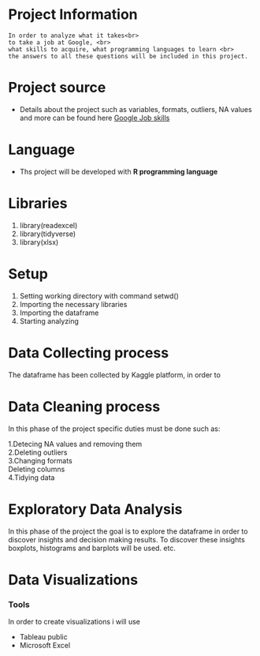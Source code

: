 # Project Information
``` 
In order to analyze what it takes<br> 
to take a job at Google, <br> 
what skills to acquire, what programming languages to learn <br>
the answers to all these questions will be included in this project.
```
# Project source 
* Details about the project such as variables, formats, outliers, NA values and more can be found here [Google Job skills](https://www.kaggle.com/niyamatalmass/google-job-skills)


# Language
* Ths project will be developed with **R programming language**

# Libraries 
1. library(readexcel)
2. library(tidyverse)
3. library(xlsx)

# Setup 
1. Setting working directory with command setwd()
2. Importing the necessary libraries 
3. Importing the dataframe
4. Starting analyzing

# Data Collecting process 
The dataframe has been collected by Kaggle platform, in order to 

# Data Cleaning process
In this phase of the project specific duties must be done such as:

1.Detecing NA values and removing them <br>
2.Deleting outliers <br>
3.Changing formats <br>
Deleting columns <br>
4.Tidying data

# Exploratory Data Analysis
In this phase of the project the goal is to explore the dataframe in order to discover insights
and decision making results. To discover these insights boxplots, histograms and  barplots
will be used. etc.

# Data Visualizations

### Tools
In order to create visualizations i will use 
* Tableau public
* Microsoft Excel
